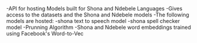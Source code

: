 -API for hosting Models built for Shona and Ndebele Languages
-Gives access to the datasets and the Shona and Ndebele models
-The following models are hosted:
      -shona text to speech model
      -shona spell checker model
      -Prunning Algorithm
      -Shona and Ndebele word  embeddings trained using Facebook's Word-to-Vec
